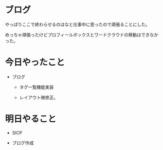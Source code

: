 # ブログ

やっぱりここで終わらせるのはなと仕事中に思ったので頑張ることにした。

めっちゃ頑張ったけどプロフィールボックスとワードクラウドの移動はできなかった。

# 今日やったこと

* ブログ

	* タグ一覧機能実装

	* レイアウト微修正。

# 明日やること

* SICP

* ブログ作成
